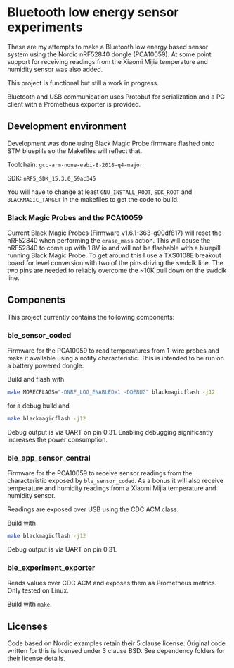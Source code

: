 # Bluetooth low energy sensor experiments

These are my attempts to make a Bluetooth low energy based sensor system using the Nordic nRF52840 dongle (PCA10059). At some point support for receiving readings from the Xiaomi Mijia temperature and humidity sensor was also added.

This project is functional but still a work in progress.

Bluetooth and USB communication uses Protobuf for serialization and a PC client with a Prometheus exporter is provided.

## Development environment

Development was done using Black Magic Probe firmware flashed onto STM bluepills so the Makefiles will reflect that.

Toolchain: `gcc-arm-none-eabi-8-2018-q4-major`

SDK: `nRF5_SDK_15.3.0_59ac345`

You will have to change at least `GNU_INSTALL_ROOT`, `SDK_ROOT` and `BLACKMAGIC_TARGET` in the makefiles to get the code to build.

### Black Magic Probes and the PCA10059

Current Black Magic Probes (Firmware v1.6.1-363-g90df817) will reset the nRF52840 when performing the `erase_mass` action. This will cause the nRF52840 to come up with 1.8V io and will not be flashable with a bluepill running Black Magic Probe. To get around this I use a TXS0108E breakout board for level conversion with two of the pins driving the swdclk line. The two pins are needed to reliably overcome the ~10K pull down on the swdclk line.

## Components

This project currently contains the following components:

### ble_sensor_coded

Firmware for the PCA10059 to read temperatures from 1-wire probes and make it available using a notify characteristic. This is intended to be run on a battery powered dongle.

Build and flash with

``` bash
make MORECFLAGS="-DNRF_LOG_ENABLED=1 -DDEBUG" blackmagicflash -j12
```

for a debug build and

``` bash
make blackmagicflash -j12
```

Debug output is via UART on pin 0.31. Enabling debugging significantly increases the power consumption.

### ble_app_sensor_central

Firmware for the PCA10059 to receive sensor readings from the characteristic exposed by `ble_sensor_coded`. As a bonus it will also receive temperature and humidity readings from a Xiaomi Mijia temperature and humidity sensor.

Readings are exposed over USB using the CDC ACM class.

Build with

``` bash
make blackmagicflash -j12
```

Debug output is via UART on pin 0.31.

### ble_experiment_exporter

Reads values over CDC ACM and exposes them as Prometheus metrics. Only tested on Linux.

Build with `make`.

## Licenses

Code based on Nordic examples retain their 5 clause license. Original code written for this is licensed under 3 clause BSD. See dependency folders for their license details.
